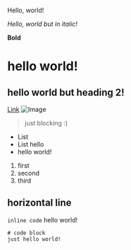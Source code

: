 
Hello, world!

*Hello, world but in italic!*

**Bold**

# hello world!
## hello world but heading 2!

[Link](https://google.com)
![Image](http://a.com)

> just blocking :)


* List
* List hello
* hello world!

1. first
2. second
3. third

horizontal line
---

`inline code` hello world!

``` 
# code block
just hello world!

```
